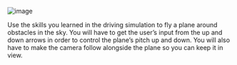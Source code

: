 ![image](https://user-images.githubusercontent.com/29371222/183266903-06405004-1e91-4f81-941c-a7da169b79b5.png)

Use the skills you learned in the driving simulation to fly a plane around obstacles in the sky.
You will have to get the user’s input from the up and down arrows in order to control the plane’s pitch up and down.
You will also have to make the camera follow alongside the plane so you can keep it in view.
